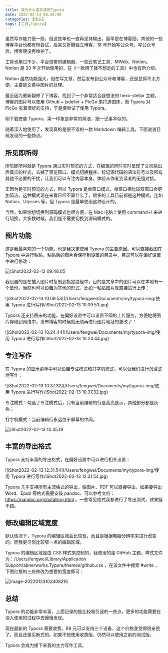 ```yaml
---
title: 我为什么喜欢使用Typora
date: 2022-02-14 08:26:00
categories: [成长]
tags: [工具,Typora]
---
```


虽然写作能力很一般，但这些年也一直再坚持输出，最早是在博客园，其他的一些博客平台也都有所尝试，后来又折腾独立博客，18 年开始写公众号，写公众号后，博客便没再维护了。

工具也用过不少，平台自带的编辑器、一些云笔记工具、MWeb、Notion。Notion 是 20 年才开始使用的，在《一款用了就不想走的工具》中也有所介绍。

Notion 虽然功能强大，但在写文章，然后发布到公众号和博客，还是显得不太方便，主要是文章中图片的处理。

最近因为重新翻修了下博客，找到了一个非常适合我想法的 hexo-stellar 主题，博客的图片可以使用 Github + jsdelivr + PicGo 来打造图床，而 Typora 对 PicGo 有着很好的支持，于是便尝试了使用 Typora。

刚下载安装 Typora，第一印象是非常的简洁，跟一记事本似的。

随着深入地使用了，发现真的是很不错的一款 Markdown 编辑工具。下面说说目前发现的一些特点。

## 所见即所得

所见即所得就是 Typora 通过实时预览的方式，在编辑的同时实时呈现了文档输出后真实的样式，去掉了预览窗口、模式切换程序、标记源代码的语法符号以及所有其他不必要的干扰，让我们可以专注内容本身，体验从作者到读者的无缝对接。

正因为是实时预览的方式，所以 Typora 是单窗口模式，单窗口相比较双窗口会更加简洁。这种模式现在来看已经不算什么了，很多的工具目前都是这种模式，比如 Notion、UIysses 等，但 Typora 是最早使用这种设计的。

当然，如果你想切换到源码模式也很方便，在 Mac 电脑上使用 command+/ 来进行切换，大多数时候，我们是不需要切换到源码模式的。

## 图片功能

这是我最喜欢的一个功能，也是我决定使用 Typora 的主要原因。可以直接截图在 Typora 中进行粘贴，粘贴后的图片会保存到设置的目录中，目录可以在偏好设置中进行修改：

![iShot2022-02-12 09.48.05](https://cdn.jsdelivr.net/gh/oec2003/hblog-images/img/202202120948404.jpg)

我设置的是在插入图片时复制到指定路径中，目的是文章中的图片可以在本地有一个备份。当然也可以设置为其他的形式，比如一粘贴图片就直接进行上传：

![iShot2022-02-13 10.09.53](/Users/fengwei/Documents/my/typora-img/使用 Typora 进行写作/iShot2022-02-13 10.09.53.jpg)

Typora 还支持图床的功能，在偏好设置中可以设置不同的上传服务，方便地将图片存储到网络中，发布博客的时候就无须再进行图片地址的更改了：

![iShot2022-02-13 10.24.44](/Users/fengwei/Documents/my/typora-img/使用 Typora 进行写作/iShot2022-02-13 10.24.44.jpg)

## 专注写作

在 Typora 的显示菜单中可以设置专注模式和打字机模式，可以让我们进行沉浸式地写作：

![iShot2022-02-13 10.37.32](/Users/fengwei/Documents/my/typora-img/使用 Typora 进行写作/iShot2022-02-13 10.37.32.jpg)

专注模式：勾选了专注模式后，只有当前编辑的行是高亮显示，其他部分都是灰色；

打字机模式：当前编辑行永远位于屏幕的中间。

![iShot2022-02-13 10.45.19](https://cdn.jsdelivr.net/gh/oec2003/hblog-images/img/202202131115073.jpg)

## 丰富的导出格式

Typora 支持丰富的导出格式，在偏好设置中可以进行相关设置：

![iShot2022-02-13 12.31.54](/Users/fengwei/Documents/my/typora-img/使用 Typora 进行写作/iShot2022-02-13 12.31.54.jpg)

Typora 几乎支持所有主流格式的导出，像图片、PDF 可以直接导出，如果要导出 Word、Epub 等格式需要安装 pandoc、可以参考文档：https://pandoc.org/installing.html 。一些常见格式我都进行了导出测试，效果挺不错。

## 修改编辑区域宽度

默认情况下，Typora 的编辑区域会比较宽，而且是根据电脑分辨率来进行改变的，而我更习惯比较窄一点的编辑区域。

Typora 的编辑区域是由 CSS 样式来控制的，我使用的是 GitHub 主题，样式文件为：/Users/fengwei/Library/Application Support/abnerworks.Typora/themes/github.css ，在该文件中搜索 #write ，下图红框的三处修改为想要的宽度即可：

![image-20220123102408216](https://cdn.jsdelivr.net/gh/oec2003/hblog-images/img/202202131841313.png)

## 总结

Typora 的功能非常丰富，上面记录的是比较吸引我的一些点，更多的功能需要在深入使用的过程中去慢慢发现。

现在最新的 Typora 需要收费，89 元可以支持三个设备，这个价格我觉得很亲民了，而且还是买断式的。如果不想使用收费版，仍然可以使用之前的测试版。

Typora 会成为接下来我的主力写作工具。
